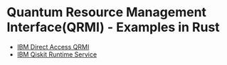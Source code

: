 # Quantum Resource Management Interface(QRMI) - Examples in Rust

* [IBM Direct Access QRMI](./direct_access)
* [IBM Qiskit Runtime Service](./qiskit_runtime_service)
